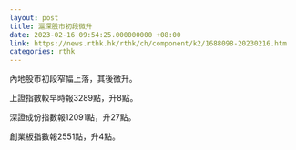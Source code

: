 ```yaml
---
layout: post
title: 滬深股市初段微升
date: 2023-02-16 09:54:25.000000000 +08:00
link: https://news.rthk.hk/rthk/ch/component/k2/1688098-20230216.htm
categories: rthk
---
```


內地股市初段窄幅上落，其後微升。

上證指數較早時報3289點，升8點。

深證成份指數報12091點，升27點。

創業板指數報2551點，升4點。
